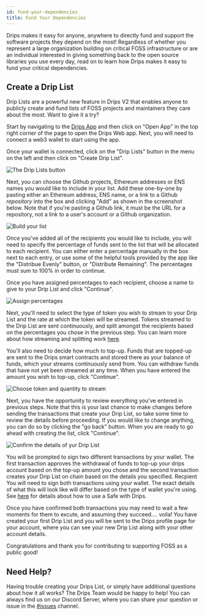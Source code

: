 ```yaml
---
id: fund-your-dependencies
title: Fund Your Dependencies
---
```


Drips makes it easy for anyone, anywhere to directly fund and support the software projects they depend on the most! Regardless of whether you represent a large organization building on critical FOSS infrastructure or are an individual interested in giving something back to the open source libraries you use every day, read on to learn how Drips makes it easy to fund your critical dependencies.

## Create a Drip List

Drip Lists are a powerful new feature in Drips V2 that enables anyone to publicly create and fund lists of FOSS projects and maintainers they care about the most. Want to give it a try?

Start by navigating to the <a href="https://drips.network/" target="_blank">Drips App</a> and then click on "Open App" in the top right corner of the page to open the Drips Web app. Next, you will need to connect a web3 wallet to start using the app.

Once your wallet is connected, click on the "Drip Lists" button in the menu on the left and then click on "Create Drip List".

![The Drip Lists button](/img/drips-app/drip-lists/fund_your_dependencies_1.png)

Next, you can choose the Github projects, Ethereum addresses or ENS names you would like to include in your list. Add these one-by-one by pasting either an Ethereum address, ENS name, or a link to a Github *repository* into the box and clicking "Add" as shown in the screenshot below. Note that if you're pasting a Github link, it must be the URL for a repository, not a link to a user's account or a Github organization.

![Build your list](/img/drips-app/drip-lists/fund_your_dependencies_2.png)

Once you've added all of the recipients you would like to include, you will need to specify the percentage of funds sent to the list that will be allocated to each recipient. You can either enter a percentage manually in the box next to each entry, or use some of the helpful tools provided by the app like the "Distribue Evenly" button, or "Distribute Remaining". The percentages must sum to 100% in order to continue.

Once you have assigned percentages to each recipient, choose a name to give to your Drip List and click "Continue".

![Assign percentages](/img/drips-app/drip-lists/fund_your_dependencies_3.png)

Next, you'll need to select the type of token you wish to stream to your Drip List and the rate at which the token will be streamed. Tokens streamed to the Drip List are sent continuously, and split amongst the recipients based on the percentages you chose in the previous step. You can learn more about how streaming and splitting work <a href="/docs/the-protocol/overview">here</a>.

You'll also need to decide how much to top-up. Funds that are topped-up are sent to the Drips smart contracts and stored there as your balance of funds, which your streams continuously send from. You can withdraw funds that have not yet been streamed at any time. When you have entered the amount you wish to top-up, click "Continue".

![Choose token and quantity to stream](/img/drips-app/drip-lists/fund_your_dependencies_4.png)

Next, you have the opportunity to review everything you've entered in previous steps. Note that this is your last chance to make changes before sending the transactions that create your Drip List, so take some time to review the details before proceeding. If you would like to change anything, you can do so by clicking the "go back" button. When you are ready to go ahead with creating the list, click "Continue".

![Confirm the details of yur Drip List](/img/drips-app/drip-lists/fund_your_dependencies_5.png)

You will be prompted to sign two different transactions by your wallet. The first transaction approves the withdrawal of funds to top-up your drips account based on the top-up amount you chose and the second transaction creates your Drip List on chain based on the details you specified.
Recpient
You will need to sign both transactions using your wallet. The exact details of what this will look like will differ based on the type of wallet you're using. See <a href="/streaming-and-splitting/advanced/safe" target="_blank">here</a> for details about how to use a Safe with Drips.

Once you have confirmed both transactions you may need to wait a few moments for them to excute, and assuming they succeed.... voila! You have created your first Drip List and you will be sent to the Drips profile page for your account, where you can see your new Drip List along with your other account details.

Congratulations and thank you for contributing to supporting FOSS as a public good! 


## Need Help?

Having trouble creating your Drips List, or simply have additional questions about how it all works? The Drips Team would be happy to help! You can always find us on our Discord Server, where you can share your question or issue in the <a href="https://discord.gg/WuscE6BtBW" target="_blank">#issues</a> channel.  

